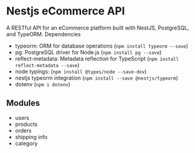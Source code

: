 # Nestjs eCommerce API

A RESTful API for an eCommerce platform built with NestJS, PostgreSQL, and TypeORM.
Dependencies

- typeorm: ORM for database operations (`npm install typeorm --save`)
- pg: PostgreSQL driver for Node.js (`npm install pg --save`)
- reflect-metadata: Metadata reflection for TypeScript (`npm install reflect-metadata --save`)
- node typings: (`npm install @types/node --save-dev`)
- nestjs typeorm integration (`npm install --save @nestjs/typeorm`)
- dotenv (`npm i dotenv`)

## Modules

- users
- products
- orders
- shipping info
- category

